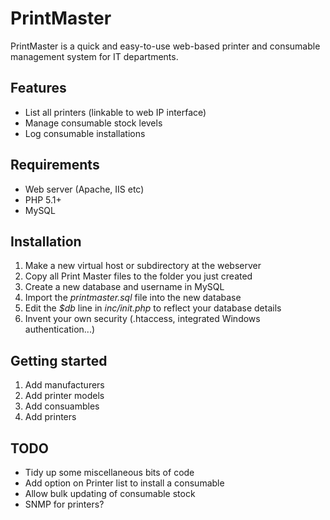 PrintMaster
===========

PrintMaster is a quick and easy-to-use web-based printer and consumable management system for 
IT departments.


Features
--------

* List all printers (linkable to web IP interface)
* Manage consumable stock levels
* Log consumable installations


Requirements
------------

* Web server (Apache, IIS etc)
* PHP 5.1+
* MySQL


Installation
------------

1. Make a new virtual host or subdirectory at the webserver
2. Copy all Print Master files to the folder you just created
3. Create a new database and username in MySQL
4. Import the *printmaster.sql* file into the new database
5. Edit the *$db* line in *inc/init.php* to reflect your database details
6. Invent your own security (.htaccess, integrated Windows authentication...)


Getting started
---------------

1. Add manufacturers
2. Add printer models
3. Add consuambles
4. Add printers


TODO
----

* Tidy up some miscellaneous bits of code
* Add option on Printer list to install a consumable
* Allow bulk updating of consumable stock
* SNMP for printers?